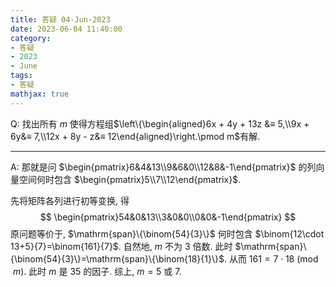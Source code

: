 ```yaml
---
title: 答疑 04-Jun-2023
date: 2023-06-04 11:40:00
category: 
- 答疑
- 2023
- June
tags: 
- 答疑
mathjax: true
---
```


Q: 找出所有 $m$ 使得方程组$\left\{\begin{aligned}6x + 4y + 13z &≡ 5,\\9x + 6y&≡ 7,\\12x + 8y - z&≡ 12\end{aligned}\right.\pmod m$有解.

***

A: 那就是问 $\begin{pmatrix}6&4&13\\9&6&0\\12&8&-1\end{pmatrix}$ 的列向量空间何时包含 $\begin{pmatrix}5\\7\\12\end{pmatrix}$.

先将矩阵各列进行初等变换, 得
$$
\begin{pmatrix}54&0&13\\3&0&0\\0&0&-1\end{pmatrix}
$$
原问题等价于, $\mathrm{span}\{\binom{54}{3}\}$ 何时包含 $\binom{12\cdot 13+5}{7}=\binom{161}{7}$. 自然地, $m$ 不为 $3$ 倍数. 此时 $\mathrm{span}\{\binom{54}{3}\}=\mathrm{span}\{\binom{18}{1}\}$. 从而 $161=7\cdot 18\pmod m$. 此时 $m$ 是 $35$ 的因子. 综上, $m=5$ 或 $7$.

